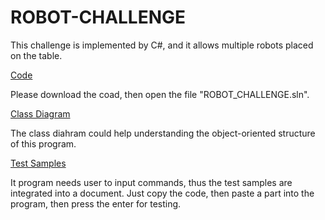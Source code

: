 # ROBOT-CHALLENGE
This challenge is implemented by C#, and it allows multiple robots placed on the table. 

[Code](https://github.com/jxcharlie1991/ROBOT-CHALLENGE)

Please download the coad, then open the file "ROBOT_CHALLENGE.sln".

[Class Diagram](https://github.com/jxcharlie1991/ROBOT-CHALLENGE/blob/main/CLASS-DIAGRAM-ROBOT-CHALLENGE.png)

The class diahram could help understanding the object-oriented structure of this program.

[Test Samples](https://github.com/jxcharlie1991/ROBOT-CHALLENGE/blob/main/Robot-Challenge-Basic-Test/Test.md)

It program needs user to input commands, thus the test samples are integrated into a document. Just copy the code, then paste a part into the program, then press the enter for testing.

